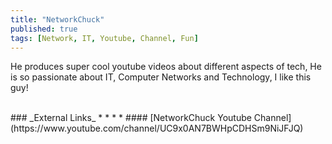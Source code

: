 ```yaml
---
title: "NetworkChuck"
published: true
tags: [Network, IT, Youtube, Channel, Fun]
---
```


He produces super cool youtube videos about different aspects of tech, He is so passionate about IT, Computer Networks and Technology, I like this guy!


<br>
### _External Links_
* * *
* #### [NetworkChuck Youtube Channel](https://www.youtube.com/channel/UC9x0AN7BWHpCDHSm9NiJFJQ)

